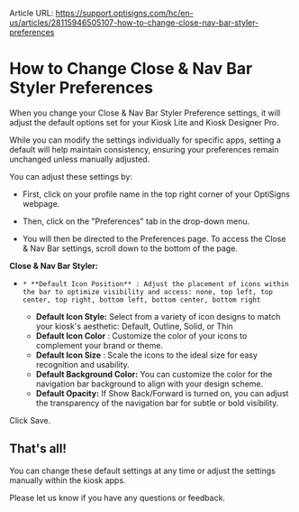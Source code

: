 Article URL: https://support.optisigns.com/hc/en-us/articles/28115946505107-how-to-change-close-nav-bar-styler-preferences

# How to Change Close & Nav Bar Styler Preferences

When you change your Close & Nav Bar Styler Preference settings, it will
adjust the default options set for your Kiosk Lite and Kiosk Designer Pro.

While you can modify the settings individually for specific apps, setting a
default will help maintain consistency, ensuring your preferences remain
unchanged unless manually adjusted.

You can adjust these settings by:

  * First, click on your profile name in the top right corner of your OptiSigns webpage.
  * Then, click on the "Preferences" tab in the drop-down menu.

  * You will then be directed to the Preferences page. To access the Close & Nav Bar settings, scroll down to the bottom of the page.

**Close & Nav Bar Styler:**

  *     * **Default Icon Position** : Adjust the placement of icons within the bar to optimize visibility and access: none, top left, top center, top right, bottom left, bottom center, bottom right
    * **Default Icon Style:** Select from a variety of icon designs to match your kiosk's aesthetic: Default, Outline, Solid, or Thin
    * **Default Icon Color** : Customize the color of your icons to complement your brand or theme.
    * **Default Icon Size** : Scale the icons to the ideal size for easy recognition and usability.
    * **Default Background Color:** You can customize the color for the navigation bar background to align with your design scheme.
    * **Default Opacity:** If Show Back/Forward is turned on, you can adjust the transparency of the navigation bar for subtle or bold visibility.

Click Save.

## **That's all!**

You can change these default settings at any time or adjust the settings
manually within the kiosk apps.

Please let us know if you have any questions or feedback.

